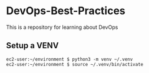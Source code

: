 # DevOps-Best-Practices
This is a repository for learning about DevOps 

## Setup a VENV

```
ec2-user:~/environment $ python3 -m venv ~/.venv
ec2-user:~/environment $ source ~/.venv/bin/activate
```
